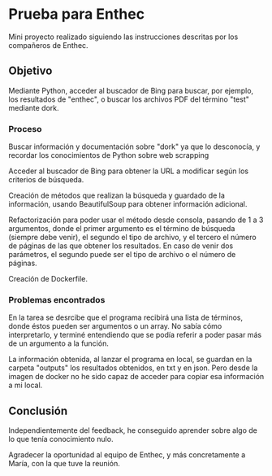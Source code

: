 # Prueba para Enthec
Mini proyecto realizado siguiendo las instrucciones descritas por los compañeros de Enthec.

## Objetivo
Mediante Python, acceder al buscador de Bing para buscar, por ejemplo, los resultados de "enthec", o buscar los archivos PDF del término "test" mediante dork.

### Proceso
Buscar información y documentación sobre "dork" ya que lo desconocía, y recordar los conocimientos de Python sobre web scrapping

Acceder al buscador de Bing para obtener la URL a modificar según los criterios de búsqueda.

Creación de métodos que realizan la búsqueda y guardado de la información, usando BeautifulSoup para obtener información adicional.

Refactorización para poder usar el método desde consola, pasando de 1 a 3 argumentos, donde el primer argumento es el término de búsqueda (siempre debe venir), el segundo el tipo de archivo, y el tercero el número de páginas de las que obtener los resultados. En caso de venir dos parámetros, el segundo puede ser el tipo de archivo o el número de páginas.

Creación de Dockerfile.

### Problemas encontrados
En la tarea se desrcibe que el programa recibirá una lista de términos, donde éstos pueden ser argumentos o un array. No sabía cómo interpretarlo, y terminé entendiendo que se podía referir a poder pasar más de un argumento a la función.

La información obtenida, al lanzar el programa en local, se guardan en la carpeta "outputs" los resultados obtenidos, en txt y en json. Pero desde la imagen de docker no he sido capaz de acceder para copiar esa información a mi local.

## Conclusión
Independientemente del feedback, he conseguido aprender sobre algo de lo que tenía conocimiento nulo.

Agradecer la oportunidad al equipo de Enthec, y más concretamente a María, con la que tuve la reunión.
